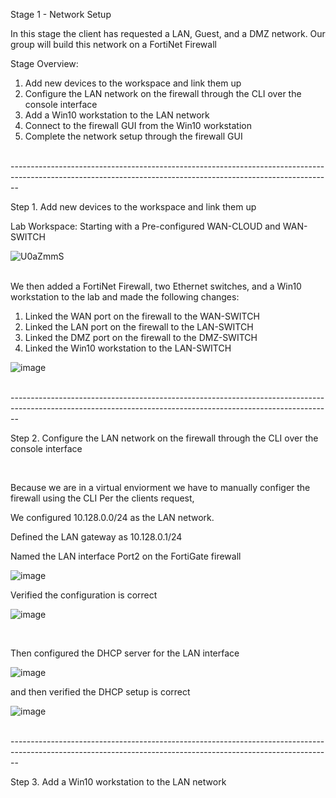 Stage 1 - Network Setup

In this stage the client has requested a LAN, Guest, and a DMZ network.
Our group will build this network on a FortiNet Firewall

Stage Overview:
  1. Add new devices to the workspace and link them up
  2. Configure the LAN network on the firewall through the CLI over the console interface
  3. Add a Win10 workstation to the LAN network
  4. Connect to the firewall GUI from the Win10 workstation
  5. Complete the network setup through the firewall GUI
<br>
--------------------------------------------------------------------------------------------------------------------------------------------------------------

Step 1. Add new devices to the workspace and link them up
<br>

Lab Workspace:
Starting with a Pre-configured WAN-CLOUD and WAN-SWITCH

![U0aZmmS](https://github.com/spedro532/Network-Lab/assets/103095181/096cd469-3686-4071-b08c-43c8d14b4880)



<br> 
We then added a FortiNet Firewall, two Ethernet switches, and a Win10 workstation to the lab and made the following changes:

  1. Linked the WAN port on the firewall to the WAN-SWITCH
  2. Linked the LAN port on the firewall to the LAN-SWITCH
  3. Linked the DMZ port on the firewall to the DMZ-SWITCH
  4. Linked the Win10 workstation to the LAN-SWITCH

![image](https://github.com/spedro532/Network-Lab/assets/103095181/40584698-74f5-43c0-9157-f218e7629a67)

<br>
--------------------------------------------------------------------------------------------------------------------------------------------------------------

Step 2. Configure the LAN network on the firewall through the CLI over the console interface

<br>

Because we are in a virtual enviorment we have to manually configer the firewall using the CLI
Per the clients request, 

We configured 10.128.0.0/24 as the LAN network.

Defined the LAN gateway as 10.128.0.1/24

Named the LAN interface Port2 on the FortiGate firewall

![image](https://github.com/spedro532/Network-Lab/assets/103095181/5489b181-6ffe-481a-9a6f-843f228fbae2)

Verified the configuration is correct

![image](https://github.com/spedro532/Network-Lab/assets/103095181/a879a32c-e69a-4208-a0ca-74caca1edba1)

<br>

Then configured the DHCP server for the LAN interface

![image](https://github.com/spedro532/Network-Lab/assets/103095181/22cb4166-7ac8-45b7-8331-74bccb884b0f)

and then verified the DHCP setup is correct

![image](https://github.com/spedro532/Network-Lab/assets/103095181/ffae466d-6055-4596-892e-a154f300f132)

<br>
--------------------------------------------------------------------------------------------------------------------------------------------------------------

Step 3. Add a Win10 workstation to the LAN network
